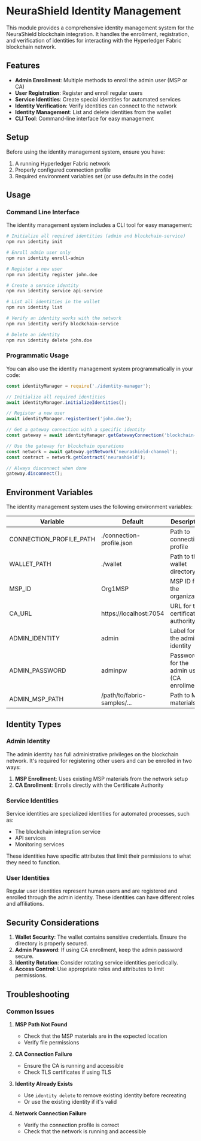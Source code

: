 # NeuraShield Identity Management

This module provides a comprehensive identity management system for the NeuraShield blockchain integration. It handles the enrollment, registration, and verification of identities for interacting with the Hyperledger Fabric blockchain network.

## Features

- **Admin Enrollment**: Multiple methods to enroll the admin user (MSP or CA)
- **User Registration**: Register and enroll regular users
- **Service Identities**: Create special identities for automated services
- **Identity Verification**: Verify identities can connect to the network
- **Identity Management**: List and delete identities from the wallet
- **CLI Tool**: Command-line interface for easy management

## Setup

Before using the identity management system, ensure you have:

1. A running Hyperledger Fabric network
2. Properly configured connection profile
3. Required environment variables set (or use defaults in the code)

## Usage

### Command Line Interface

The identity management system includes a CLI tool for easy management:

```bash
# Initialize all required identities (admin and blockchain-service)
npm run identity init

# Enroll admin user only
npm run identity enroll-admin

# Register a new user
npm run identity register john.doe

# Create a service identity
npm run identity service api-service

# List all identities in the wallet
npm run identity list

# Verify an identity works with the network
npm run identity verify blockchain-service

# Delete an identity
npm run identity delete john.doe
```

### Programmatic Usage

You can also use the identity management system programmatically in your code:

```javascript
const identityManager = require('./identity-manager');

// Initialize all required identities
await identityManager.initializeIdentities();

// Register a new user
await identityManager.registerUser('john.doe');

// Get a gateway connection with a specific identity
const gateway = await identityManager.getGatewayConnection('blockchain-service');

// Use the gateway for blockchain operations
const network = await gateway.getNetwork('neurashield-channel');
const contract = network.getContract('neurashield');

// Always disconnect when done
gateway.disconnect();
```

## Environment Variables

The identity management system uses the following environment variables:

| Variable | Default | Description |
|----------|---------|-------------|
| CONNECTION_PROFILE_PATH | ./connection-profile.json | Path to connection profile |
| WALLET_PATH | ./wallet | Path to the wallet directory |
| MSP_ID | Org1MSP | MSP ID for the organization |
| CA_URL | https://localhost:7054 | URL for the certificate authority |
| ADMIN_IDENTITY | admin | Label for the admin identity |
| ADMIN_PASSWORD | adminpw | Password for the admin user (CA enrollment) |
| ADMIN_MSP_PATH | /path/to/fabric-samples/... | Path to MSP materials |

## Identity Types

### Admin Identity

The admin identity has full administrative privileges on the blockchain network. It's required for registering other users and can be enrolled in two ways:

1. **MSP Enrollment**: Uses existing MSP materials from the network setup
2. **CA Enrollment**: Enrolls directly with the Certificate Authority

### Service Identities

Service identities are specialized identities for automated processes, such as:

- The blockchain integration service
- API services
- Monitoring services

These identities have specific attributes that limit their permissions to what they need to function.

### User Identities

Regular user identities represent human users and are registered and enrolled through the admin identity. These identities can have different roles and affiliations.

## Security Considerations

1. **Wallet Security**: The wallet contains sensitive credentials. Ensure the directory is properly secured.
2. **Admin Password**: If using CA enrollment, keep the admin password secure.
3. **Identity Rotation**: Consider rotating service identities periodically.
4. **Access Control**: Use appropriate roles and attributes to limit permissions.

## Troubleshooting

### Common Issues

1. **MSP Path Not Found**
   - Check that the MSP materials are in the expected location
   - Verify file permissions

2. **CA Connection Failure**
   - Ensure the CA is running and accessible
   - Check TLS certificates if using TLS

3. **Identity Already Exists**
   - Use `identity delete` to remove existing identity before recreating
   - Or use the existing identity if it's valid

4. **Network Connection Failure**
   - Verify the connection profile is correct
   - Check that the network is running and accessible 